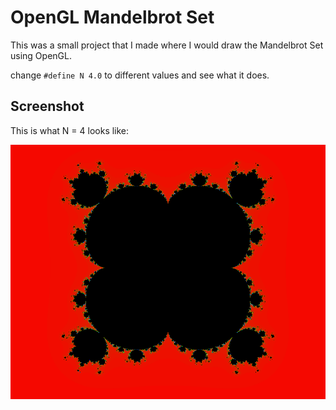 # OpenGL Mandelbrot Set

This was a small project that I made where I would draw the Mandelbrot Set using OpenGL.

change `#define N 4.0` to different values and see what it does.

## Screenshot

This is what N = 4 looks like:

![mandelbrot-screenshot](mandelbrot.png)
